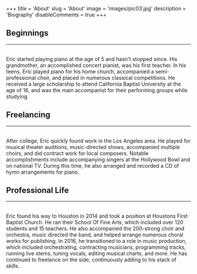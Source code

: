 +++
title = 'About'
slug = 'About'
image = 'images/pic03.jpg'
description = 'Biography'
disableComments = true
+++
## Beginnings
---
<br>
Eric started playing piano at the age of 5 and hasn't stopped since. His grandmother, an accomplished concert pianist, was his first teacher. In his teens, Eric played piano for his home church, accompanied a semi-professional choir, and placed in numerous classical competitions. He received a large scholarship to attend California Baptist University at the age of 16, and was the main accompanist for their performing groups while studying.

## Freelancing
---
<br>
After college, Eric quickly found work in the Los Angeles area. He played for musical theater auditions, music-directed shows, accompanied multiple choirs, and did contract work for local composers. Notable accomplishments include accompanying singers at the Hollywood Bowl and on national TV. During this time, he also arranged and recorded a CD of hymn arrangements for piano.

## Professional Life
---
<br>
Eric found his way to Houston in 2014 and took a position at Houstons First Baptist Church. He ran their School Of Fine Arts, which included over 120 students and 15 teachers. He also accompanied the 200-strong choir and orchestra, music directed the band, and helped arrange numerous choral works for publishing. In 2016, he transitioned to a role in music production, which included orchestrating, contracting musicians, programming tracks, running live stems, tuning vocals, editing musical charts, and more. He has continued to freelance on the side, continuously adding to his stack of skills.

